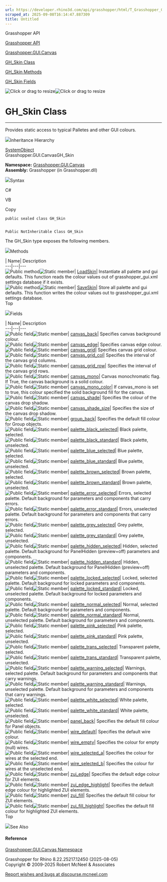 ```yaml
---
url: https://developer.rhino3d.com/api/grasshopper/html/T_Grasshopper_GUI_Canvas_GH_Skin.htm
scraped_at: 2025-09-08T16:14:47.887309
title: Untitled
---
```


Grasshopper API

[Grasshopper API](../html/723c01da-9986-4db2-8f53-6f3a7494df75.htm
"Grasshopper API")

[Grasshopper.GUI.Canvas](../html/N_Grasshopper_GUI_Canvas.htm
"Grasshopper.GUI.Canvas")

[GH_Skin Class](../html/T_Grasshopper_GUI_Canvas_GH_Skin.htm "GH_Skin Class")

[GH_Skin Methods](../html/Methods_T_Grasshopper_GUI_Canvas_GH_Skin.htm
"GH_Skin Methods")

[GH_Skin Fields](../html/Fields_T_Grasshopper_GUI_Canvas_GH_Skin.htm "GH_Skin
Fields")

![Click or drag to resize](../icons/TocOpen.gif)![Click or drag to
resize](../icons/TocClose.gif)

# GH_Skin Class  
  
---  
  
Provides static access to typical Palletes and other GUI colours.

![](../icons/SectionExpanded.png)Inheritance Hierarchy

[SystemObject](https://docs.microsoft.com/dotnet/api/system.object)  
Grasshopper.GUI.CanvasGH_Skin  

**Namespace:** [Grasshopper.GUI.Canvas](N_Grasshopper_GUI_Canvas.htm)  
**Assembly:** Grasshopper (in Grasshopper.dll)

![](../icons/SectionExpanded.png)Syntax

C#

VB

Copy

    
    
    public sealed class GH_Skin
    
    
    Public NotInheritable Class GH_Skin

The GH_Skin type exposes the following members.

![](../icons/SectionExpanded.png)Methods

| Name| Description  
---|---|---  
![Public method](../icons/pubmethod.gif)![Static member](../icons/static.gif)|
[LoadSkin](M_Grasshopper_GUI_Canvas_GH_Skin_LoadSkin.htm)|  Instantiate all
palette and gui defaults. This function reads the colour values out of
grasshopper_gui.xml settings database if it exists.  
![Public method](../icons/pubmethod.gif)![Static member](../icons/static.gif)|
[SaveSkin](M_Grasshopper_GUI_Canvas_GH_Skin_SaveSkin.htm)|  Store all palette
and gui defaults. This function writes the colour values out to
grasshopper_gui.xml settings database.  
Top

![](../icons/SectionExpanded.png)Fields

| Name| Description  
---|---|---  
![Public field](../icons/pubfield.gif)![Static member](../icons/static.gif)|
[canvas_back](F_Grasshopper_GUI_Canvas_GH_Skin_canvas_back.htm)|  Specifies
canvas background colour.  
![Public field](../icons/pubfield.gif)![Static member](../icons/static.gif)|
[canvas_edge](F_Grasshopper_GUI_Canvas_GH_Skin_canvas_edge.htm)|  Specifies
canvas edge colour.  
![Public field](../icons/pubfield.gif)![Static member](../icons/static.gif)|
[canvas_grid](F_Grasshopper_GUI_Canvas_GH_Skin_canvas_grid.htm)|  Specifies
canvas grid colour.  
![Public field](../icons/pubfield.gif)![Static member](../icons/static.gif)|
[canvas_grid_col](F_Grasshopper_GUI_Canvas_GH_Skin_canvas_grid_col.htm)|
Specifies the interval of the canvas grid columns.  
![Public field](../icons/pubfield.gif)![Static member](../icons/static.gif)|
[canvas_grid_row](F_Grasshopper_GUI_Canvas_GH_Skin_canvas_grid_row.htm)|
Specifies the interval of the canvas grid rows.  
![Public field](../icons/pubfield.gif)![Static member](../icons/static.gif)|
[canvas_mono](F_Grasshopper_GUI_Canvas_GH_Skin_canvas_mono.htm)|  Canvas
monochromatic flag. If True, the canvas background is a solid colour.  
![Public field](../icons/pubfield.gif)![Static member](../icons/static.gif)|
[canvas_mono_color](F_Grasshopper_GUI_Canvas_GH_Skin_canvas_mono_color.htm)|
If canvas_mono is set to true, this colour specified the solid background fill
for the canvas.  
![Public field](../icons/pubfield.gif)![Static member](../icons/static.gif)|
[canvas_shade](F_Grasshopper_GUI_Canvas_GH_Skin_canvas_shade.htm)|  Specifies
the colour of the canvas drop shadow.  
![Public field](../icons/pubfield.gif)![Static member](../icons/static.gif)|
[canvas_shade_size](F_Grasshopper_GUI_Canvas_GH_Skin_canvas_shade_size.htm)|
Specifies the size of the canvas drop shadow.  
![Public field](../icons/pubfield.gif)![Static member](../icons/static.gif)|
[group_back](F_Grasshopper_GUI_Canvas_GH_Skin_group_back.htm)|  Specifies the
default fill colour for Group objects.  
![Public field](../icons/pubfield.gif)![Static member](../icons/static.gif)|
[palette_black_selected](F_Grasshopper_GUI_Canvas_GH_Skin_palette_black_selected.htm)|
Black palette, selected.  
![Public field](../icons/pubfield.gif)![Static member](../icons/static.gif)|
[palette_black_standard](F_Grasshopper_GUI_Canvas_GH_Skin_palette_black_standard.htm)|
Black palette, unselected.  
![Public field](../icons/pubfield.gif)![Static member](../icons/static.gif)|
[palette_blue_selected](F_Grasshopper_GUI_Canvas_GH_Skin_palette_blue_selected.htm)|
Blue palette, selected.  
![Public field](../icons/pubfield.gif)![Static member](../icons/static.gif)|
[palette_blue_standard](F_Grasshopper_GUI_Canvas_GH_Skin_palette_blue_standard.htm)|
Blue palette, unselected.  
![Public field](../icons/pubfield.gif)![Static member](../icons/static.gif)|
[palette_brown_selected](F_Grasshopper_GUI_Canvas_GH_Skin_palette_brown_selected.htm)|
Brown palette, selected.  
![Public field](../icons/pubfield.gif)![Static member](../icons/static.gif)|
[palette_brown_standard](F_Grasshopper_GUI_Canvas_GH_Skin_palette_brown_standard.htm)|
Brown palette, unselected.  
![Public field](../icons/pubfield.gif)![Static member](../icons/static.gif)|
[palette_error_selected](F_Grasshopper_GUI_Canvas_GH_Skin_palette_error_selected.htm)|
Errors, selected palette. Default background for parameters and components
that carry errors.  
![Public field](../icons/pubfield.gif)![Static member](../icons/static.gif)|
[palette_error_standard](F_Grasshopper_GUI_Canvas_GH_Skin_palette_error_standard.htm)|
Errors, unselected palette. Default background for parameters and components
that carry errors.  
![Public field](../icons/pubfield.gif)![Static member](../icons/static.gif)|
[palette_grey_selected](F_Grasshopper_GUI_Canvas_GH_Skin_palette_grey_selected.htm)|
Grey palette, selected.  
![Public field](../icons/pubfield.gif)![Static member](../icons/static.gif)|
[palette_grey_standard](F_Grasshopper_GUI_Canvas_GH_Skin_palette_grey_standard.htm)|
Grey palette, unselected.  
![Public field](../icons/pubfield.gif)![Static member](../icons/static.gif)|
[palette_hidden_selected](F_Grasshopper_GUI_Canvas_GH_Skin_palette_hidden_selected.htm)|
Hidden, selected palette. Default background for PanelHidden (preview=off)
parameters and components.  
![Public field](../icons/pubfield.gif)![Static member](../icons/static.gif)|
[palette_hidden_standard](F_Grasshopper_GUI_Canvas_GH_Skin_palette_hidden_standard.htm)|
Hidden, unselected palette. Default background for PanelHidden (preview=off)
parameters and components.  
![Public field](../icons/pubfield.gif)![Static member](../icons/static.gif)|
[palette_locked_selected](F_Grasshopper_GUI_Canvas_GH_Skin_palette_locked_selected.htm)|
Locked, selected palette. Default background for locked parameters and
components.  
![Public field](../icons/pubfield.gif)![Static member](../icons/static.gif)|
[palette_locked_standard](F_Grasshopper_GUI_Canvas_GH_Skin_palette_locked_standard.htm)|
Locked, unselected palette. Default background for locked parameters and
components.  
![Public field](../icons/pubfield.gif)![Static member](../icons/static.gif)|
[palette_normal_selected](F_Grasshopper_GUI_Canvas_GH_Skin_palette_normal_selected.htm)|
Normal, selected palette. Default background for parameters and components.  
![Public field](../icons/pubfield.gif)![Static member](../icons/static.gif)|
[palette_normal_standard](F_Grasshopper_GUI_Canvas_GH_Skin_palette_normal_standard.htm)|
Normal, unselected palette. Default background for parameters and components.  
![Public field](../icons/pubfield.gif)![Static member](../icons/static.gif)|
[palette_pink_selected](F_Grasshopper_GUI_Canvas_GH_Skin_palette_pink_selected.htm)|
Pink palette, selected.  
![Public field](../icons/pubfield.gif)![Static member](../icons/static.gif)|
[palette_pink_standard](F_Grasshopper_GUI_Canvas_GH_Skin_palette_pink_standard.htm)|
Pink palette, unselected.  
![Public field](../icons/pubfield.gif)![Static member](../icons/static.gif)|
[palette_trans_selected](F_Grasshopper_GUI_Canvas_GH_Skin_palette_trans_selected.htm)|
Transparent palette, selected.  
![Public field](../icons/pubfield.gif)![Static member](../icons/static.gif)|
[palette_trans_standard](F_Grasshopper_GUI_Canvas_GH_Skin_palette_trans_standard.htm)|
Transparent palette, unselected.  
![Public field](../icons/pubfield.gif)![Static member](../icons/static.gif)|
[palette_warning_selected](F_Grasshopper_GUI_Canvas_GH_Skin_palette_warning_selected.htm)|
Warnings, selected palette. Default background for parameters and components
that carry warnings.  
![Public field](../icons/pubfield.gif)![Static member](../icons/static.gif)|
[palette_warning_standard](F_Grasshopper_GUI_Canvas_GH_Skin_palette_warning_standard.htm)|
Warnings, unselected palette. Default background for parameters and components
that carry warnings.  
![Public field](../icons/pubfield.gif)![Static member](../icons/static.gif)|
[palette_white_selected](F_Grasshopper_GUI_Canvas_GH_Skin_palette_white_selected.htm)|
White palette, selected.  
![Public field](../icons/pubfield.gif)![Static member](../icons/static.gif)|
[palette_white_standard](F_Grasshopper_GUI_Canvas_GH_Skin_palette_white_standard.htm)|
White palette, unselected.  
![Public field](../icons/pubfield.gif)![Static member](../icons/static.gif)|
[panel_back](F_Grasshopper_GUI_Canvas_GH_Skin_panel_back.htm)|  Specifies the
default fill colour for Panel objects.  
![Public field](../icons/pubfield.gif)![Static member](../icons/static.gif)|
[wire_default](F_Grasshopper_GUI_Canvas_GH_Skin_wire_default.htm)|  Specifies
the default wire colour.  
![Public field](../icons/pubfield.gif)![Static member](../icons/static.gif)|
[wire_empty](F_Grasshopper_GUI_Canvas_GH_Skin_wire_empty.htm)|  Specifies the
colour for empty (null) wires.  
![Public field](../icons/pubfield.gif)![Static member](../icons/static.gif)|
[wire_selected_a](F_Grasshopper_GUI_Canvas_GH_Skin_wire_selected_a.htm)|
Specifies the colour for wires at the selected end.  
![Public field](../icons/pubfield.gif)![Static member](../icons/static.gif)|
[wire_selected_b](F_Grasshopper_GUI_Canvas_GH_Skin_wire_selected_b.htm)|
Specifies the colour for wires at the unselected end.  
![Public field](../icons/pubfield.gif)![Static member](../icons/static.gif)|
[zui_edge](F_Grasshopper_GUI_Canvas_GH_Skin_zui_edge.htm)|  Specifies the
default edge colour for ZUI elements.  
![Public field](../icons/pubfield.gif)![Static member](../icons/static.gif)|
[zui_edge_highlight](F_Grasshopper_GUI_Canvas_GH_Skin_zui_edge_highlight.htm)|
Specifies the default edge colour for highlighted ZUI elements.  
![Public field](../icons/pubfield.gif)![Static member](../icons/static.gif)|
[zui_fill](F_Grasshopper_GUI_Canvas_GH_Skin_zui_fill.htm)|  Specifies the
default fill colour for ZUI elements.  
![Public field](../icons/pubfield.gif)![Static member](../icons/static.gif)|
[zui_fill_highlight](F_Grasshopper_GUI_Canvas_GH_Skin_zui_fill_highlight.htm)|
Specifies the default fill colour for highlighted ZUI elements.  
Top

![](../icons/SectionExpanded.png)See Also

#### Reference

[Grasshopper.GUI.Canvas Namespace](N_Grasshopper_GUI_Canvas.htm)

Grasshopper for Rhino 8.22.25217.12450 (2025-08-05)  
Copyright © 2009-2025 Robert McNeel & Associates

[Report wishes and bugs at
discourse.mcneel.com](https://discourse.mcneel.com/c/grasshopper)

